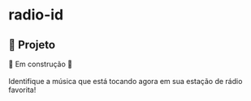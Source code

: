 # radio-id

## 🚀 Projeto
🚧 Em construção 🚧</br></br>
Identifique a música que está tocando agora em sua estação de rádio favorita!
